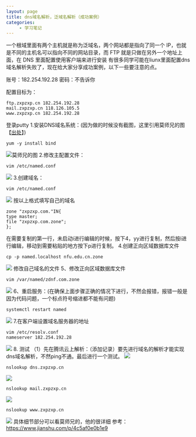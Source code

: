 ```yaml
---
layout: page
title: dns域名解析，泛域名解析（成功案例）
categories:
     - 学习笔记
---
```



一个根域里面有两个主机就是称为泛域名，两个网站都是指向了同一个 IP，也就是不同的主机名可以指向不同的网站目录，而 FTP 就是只做在另外一个地址上面，在 DNS 里面配置使用客户端来进行安装
有很多同学可能在liunx里面配置dns域名解析失败了，现在给大家分享成功案例，以下一些要注意的点。

账号：182.254.192.28
密码：不告诉你

配置目标为：

```
ftp.zxpzxp.cn 182.254.192.28
mail.zxpzxp.cn 118.126.105.5
www.zxpzxp.cn 182.254.192.28
```
登录putty
1.安装DNS域名系统：(因为做的时候没有截图，这里引用莫师兄的图【[出处](https://www.jianshu.com/p/4c5af0e0b1e9)】)
```
yum -y install bind  
```
![莫师兄的图](https://upload-images.jianshu.io/upload_images/8661186-f4b73258d7e55874.png?imageMogr2/auto-orient/strip%7CimageView2/2/w/1000/format/webp)
2.修改主配置文件：
```
vim /etc/named.conf
```
![](https://upload-images.jianshu.io/upload_images/15426330-1be050b8cedaf8d8.png?imageMogr2/auto-orient/strip%7CimageView2/2/w/1240)
3.创建域名：
 ```
vim /etc/named.conf
```
![](https://upload-images.jianshu.io/upload_images/15426330-b75e9570843d7b72.png?imageMogr2/auto-orient/strip%7CimageView2/2/w/1240)
按以上格式填写自己的域名
```
zone "zxpzxp.com."IN{
type master;
file "zxpzxp.com.zone";
};
```
在需要复制的第一行，未启动i进行编辑的时候，按下4，yy进行复制，然后按i进行编辑，移动到需要粘贴的地方按下p进行复制。
4.创建正向区域数据库文件
```
cp -p named.localhost nfu.edu.cn.zone
```
![](https://upload-images.jianshu.io/upload_images/15426330-0a03b42d0529c3ed.png?imageMogr2/auto-orient/strip%7CimageView2/2/w/1240)
修改自己域名的文件
5、修改正向区域数据库文件
```
vim /var/named/zdnf.com.zone
```
![](https://upload-images.jianshu.io/upload_images/15426330-e53514db86445230.png?imageMogr2/auto-orient/strip%7CimageView2/2/w/1240)
6、重启服务：(在确保上面步骤正确的情况下进行，不然会报错，报错一般是因为代码问题，一个标点符号缩进都不能有问题)
```
systemctl restart named
```
![](https://upload-images.jianshu.io/upload_images/15426330-600b38f5851dfedc.png?imageMogr2/auto-orient/strip%7CimageView2/2/w/1240)
7.在客户端设置域名服务器的地址
```
vim /etc/resolv.conf
nameserver 182.254.192.28
```
![](https://upload-images.jianshu.io/upload_images/15426330-f467993e0faf055d.png?imageMogr2/auto-orient/strip%7CimageView2/2/w/1240)
8.	测试
（1）先在腾讯云上解析：（添加记录）要先进行域名的解析才能实现dns域名解析，不然ping不通。最后进行一个测试。
![](https://upload-images.jianshu.io/upload_images/15426330-2f0f315152d9ab4c.png?imageMogr2/auto-orient/strip%7CimageView2/2/w/1240)

```
nslookup dns.zxpzxp.cn
```
![](https://upload-images.jianshu.io/upload_images/15426330-c23904957d1fcaba.png?imageMogr2/auto-orient/strip%7CimageView2/2/w/1240)
```
nslookup mail.zxpzxp.cn
```
![](https://upload-images.jianshu.io/upload_images/15426330-8c908b4957e1321e.png?imageMogr2/auto-orient/strip%7CimageView2/2/w/1240)

```
nslookup www.zxpzxp.cn
```
![](https://upload-images.jianshu.io/upload_images/15426330-cd528d106cd1f548.png?imageMogr2/auto-orient/strip%7CimageView2/2/w/1240)
具体细节部分可以看莫师兄的，他的很详细
参考：https://www.jianshu.com/p/4c5af0e0b1e9